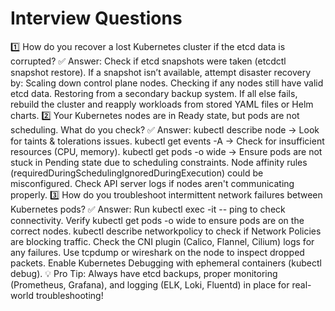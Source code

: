 # Interview Questions
1️⃣ How do you recover a lost Kubernetes cluster if the etcd data is corrupted?
✅ Answer:
Check if etcd snapshots were taken (etcdctl snapshot restore).
If a snapshot isn’t available, attempt disaster recovery by:
Scaling down control plane nodes.
Checking if any nodes still have valid etcd data.
Restoring from a secondary backup system.
If all else fails, rebuild the cluster and reapply workloads from stored YAML files or Helm charts.
2️⃣ Your Kubernetes nodes are in Ready state, but pods are not scheduling. What do you check?
✅ Answer:
kubectl describe node <node-name> → Look for taints & tolerations issues.
kubectl get events -A → Check for insufficient resources (CPU, memory).
kubectl get pods -o wide → Ensure pods are not stuck in Pending state due to scheduling constraints.
Node affinity rules (requiredDuringSchedulingIgnoredDuringExecution) could be misconfigured.
Check API server logs if nodes aren't communicating properly.
3️⃣ How do you troubleshoot intermittent network failures between Kubernetes pods?
✅ Answer:
Run kubectl exec -it <pod> -- ping <target-pod> to check connectivity.
Verify kubectl get pods -o wide to ensure pods are on the correct nodes.
kubectl describe networkpolicy to check if Network Policies are blocking traffic.
Check the CNI plugin (Calico, Flannel, Cilium) logs for any failures.
Use tcpdump or wireshark on the node to inspect dropped packets.
Enable Kubernetes Debugging with ephemeral containers (kubectl debug).
💡 Pro Tip: Always have etcd backups, proper monitoring (Prometheus, Grafana), and logging (ELK, Loki, Fluentd) in place for real-world troubleshooting!

